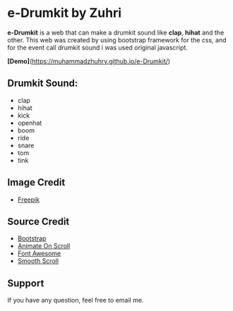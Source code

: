 # e-Drumkit by Zuhri

**e-Drumkit** is a web that can make a drumkit sound like **clap**, **hihat** and the other. This web was created by using bootstrap framework for the css, and for the event call drumkit sound i was used original javascript. 

**[Demo]**(https://muhammadzhuhry.github.io/e-Drumkit/)

Drumkit Sound:
----------
 - clap
 - hihat
 - kick
 - openhat
 - boom
 - ride
 - snare
 - tom
 - tink

Image Credit
----------

 - [Freepik](http://www.freepik.com/)

Source Credit
----------
 - [Bootstrap](http://getbootstrap.com/)
 - [Animate On Scroll](https://michalsnik.github.io/aos/)
 - [Font Awesome](http://fontawesome.io/)
 - [Smooth Scroll](https://cferdinandi.github.io/smooth-scroll/)

Support
----------
If you have any question, feel free to email me.
